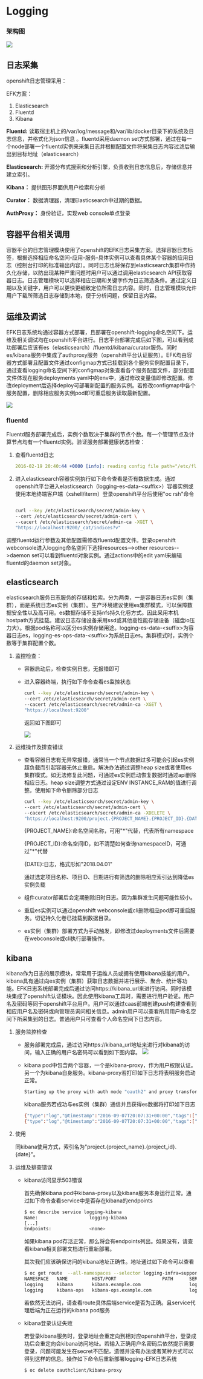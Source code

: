 



# Logging

### 架构图

![](pic/logging/efk_arc.png)

## 日志采集

openshift日志管理采用：

EFK方案：

1. Elasticsearch
2. Fluentd
3. Kibana

**Fluentd:** 
读取宿主机上的/var/log/message和/var/lib/docker目录下的系统及日志信息，并格式化为json信息 。fluentd采用daemon set方式部署，通过在每一个node部署一个fluentd实例来采集日志并根据配置文件将采集日志内容过滤后输出到目标地址（elasticsearch）

**Elasticsearch:** 
开源分布式搜索和分析引擎，负责收到日志信息后，存储信息并建立索引。

**Kibana：** 
提供图形界面供用户检索和分析

**Curator：** 
数据清理器，清理Elasticsearch中过期的数据。

**AuthProxy：** 
身份验证，实现web console单点登录

## 容器平台相关调用

容器平台的日志管理模块使用了openshift的EFK日志采集方案。选择容器日志标签，根据选择相应命名空间-应用-服务-具体实例可以查看具体某个容器的应用日志（控制台打印的标准输出内容）。同时日志也将保存到elasticsearch集群中作持久化存储，以防出现某种严重问题时用户可以通过调用elasticsearch API获取容器日志。日志管理模块可以选择相应日期和关键字作为日志筛选条件。通过定义日期以及关键字，用户可以更快更细致定位所需日志内容。同时，日志管理模块允许用户下载所筛选日志存储到本地，便于分析问题，保留日志内容。

## 运维及调试

EFK日志系统均通过容器方式部署，且部署在openshift-logging命名空间下。运维及相关调试均在openshift平台进行。日志平台部署完成后如下图，可以看到成功部署后应该有es（elasticsearch）/fluentd/kibana/curator服务。同时es/kibana服务中集成了authproxy服务（openshift平台认证服务）。EFK均由容器方式部署且配置文件通过configmap方式已挂载到各个服务实例配置目录下，通过查看logging命名空间下的configmap对象查看各个服务配置文件，部分配置文件体现在服务deployments yaml中的env中，通过修改变量值即修改配置。修改deployment后选择deploy可部署新配置的服务实例。若修改configmap中各个服务配置，删除相应服务实例pod即可重启服务读取最新配置。

![](pic/logging/deploy.png)

### fluentd

Fluentd服务部署完成后，实例个数取决于集群的节点个数。每一个管理节点及计算节点均有一个fluentd实例。验证服务部署健康状态检查：

1. 查看fluentd日志

   ```yaml
   2016-02-19 20:40:44 +0000 [info]: reading config file path="/etc/fluent/fluent.conf"
   ```

2. 进入elasticsearch容器实例执行如下命令查看是否有数据生成。通过openshift平台进入elasticsearch（logging-es-data-\<suffix>）容器实例或使用本地终端客户端（xshell/iterm）登录openshift平台后使用"oc rsh"命令

   ```bash
   
   curl --key /etc/elasticsearch/secret/admin-key \
   --cert /etc/elasticsearch/secret/admin-cert \
   --cacert /etc/elasticsearch/secret/admin-ca -XGET \
   "https://localhost:9200/_cat/indices?v"
   ```

调整fluentd运行参数及其他配置需修改fluentd配置文件。登录openshift webconsole进入logging命名空间下选择resources-->other resources-->daemon set可以看到fluentd对象实例。通过actions中的edit yaml来编辑fluentd的daemon set对象。

## elasticsearch

elasticsearch服务日志服务的存储和检索。分为两类，一是容器日志es实例（集群），而是系统日志es实例（集群）。生产环境建议使用es集群模式，可以保障数据安全性以及高可用。es数据存储不支持nfs持久化卷方式。因此采用本机hostpath方式挂载。建议日志存储设备采用ssd或其他高性能存储设备（磁盘io压力大）。根据pod名称可以区分es实例存储用途。logging-es-data-\<suffix>为容器日志es，logging-es-ops-data-\<suffix>为系统日志es。集群模式时，实例个数等于集群配置个数。

1. 监控检查：

   - 容器启动后，检查实例日志，无报错即可

   - 进入容器终端，执行如下命令查看es监控状态

     ```bash
     curl --key /etc/elasticsearch/secret/admin-key \
     --cert /etc/elasticsearch/secret/admin-cert \
     --cacert /etc/elasticsearch/secret/admin-ca -XGET \
     "https://localhost:9200"
     ```

     返回如下图即可

     ![](pic/logging/es_healthcheck.png)

2. 运维操作及排查错误

   - 查看容器日志有无异常报错，通常当一个节点数据过多可能会引起es实例超负载而引起容器无休止重启。解决办法通过调整heap size或者使用es集群模式。如无法修复此问题，可通过es实例启动恢复数据时通过api删除相应日志。heap size调整方式通过设定ENV INSTANCE_RAM的值进行调整。使用如下命令删除部分日志

     ```bash
     curl --key /etc/elasticsearch/secret/admin-key \
     --cert /etc/elasticsearch/secret/admin-cert \
     --cacert /etc/elasticsearch/secret/admin-ca -XDELETE \
     "https://localhost:9200/project.{PROJECT_NAME}.{PROJECT_ID}.{DATE}"
     ```

     {PROJECT_NAME}:命名空间名称，可用"*"代替，代表所有namespace

     {PROJECT_ID}:命名空间ID，如不清楚如何查询namespaceID，可通过"*"代替

     {DATE}:日志，格式形如"2018.04.01"

     通过选定项目名称、项目ID、日期进行有筛选的删除相应索引达到降低es实例负载

   - 组件curator部署后会定期删除旧时日志。因为集群发生问题可能性较小。

   - 重启es实例可以通过openshift webconsole或cli删除相应pod即可重启服务。切记持久化卷已挂载到数据目录。

   - es实例（集群）部署方式为手动触发，即修改过deployments文件后需要在webconsole或cli执行部署操作。

## kibana

kibana作为日志的展示模块，常常用于运维人员或拥有使用kibana技能的用户。kibana具有通过向es实例（集群）获取日志数据并进行展示、聚合、统计等功能。EFK日志系统部署完成后通过访问https://kibana_url来进行访问。同时该模块集成了openshift认证模块。因此使用kibana工具时，需要进行用户验证。用户名及密码等同于openshift平台用户。用户可以通过caas前端创建push构建查看到相应用户名及密码或向管理员询问相关信息。admin用户可以查看所用用户命名空间下所采集到的日志。普通用户只可查看个人命名空间下日志内容。

1. 服务监控检查

   - 服务部署完成后，通过访问https://kibana_url地址来进行对kibana的访问，输入正确的用户名密码可以看到如下图内容。  ![](pic/logging/kibana_check.png)

   - kibana pod中包含两个容器，一个是kibana-proxy，作为用户权限认证。另一个为kibana自身服务。kibana-proxy若打印如下日志将表明服务启动正常。

     ```bash
     Starting up the proxy with auth mode "oauth2" and proxy transform "user_header,token_header".
     ```

     kibana服务若成功与es实例（集群）通信并且获得es数据将打印如下日志

     ```bash
     {"type":"log","@timestamp":"2016-09-07T20:07:31+00:00","tags":["listening","info"],"pid":8,"message":"Server running at http://0.0.0.0:5601"}
     {"type":"log","@timestamp":"2016-09-07T20:07:31+00:00","tags":["status","plugin:elasticsearch","info"],"pid":8,"name":"plugin:elasticsearch","state":"green","message":"Status changed from yellow to green - Kibana index ready","prevState":"yellow","prevMsg":"Waiting for Elasticsearch"}
     ```

     

2. 使用

   同kibana使用方式，索引名为"project.{project_name}.{project_id}.{date}"。

3. 运维及排查错误

   - kibana访问显示503错误

     首先确保kibana pod中kibana-proxy以及kibana服务本身运行正常。通过如下命令查看service中是否存在kibana的endpoints

     ```bash
     $ oc describe service logging-kibana
     Name:                   logging-kibana
     [...]
     Endpoints:              <none>
     ```

     如果kibana pod存活正常，那么将会有endpoints列出。如果没有，请查看kibana相关部署文档进行重新部署。

     其次我们应该确保访问的kibana地址正确性。地址通过如下命令可以查看

     ```bash
     $ oc get route  --all-namespaces --selector logging-infra=support
     NAMESPACE   NAME         HOST/PORT                 PATH      SERVICE
     logging     kibana       kibana.example.com                  logging-kibana
     logging     kibana-ops   kibana-ops.example.com              logging-kibana-ops
     ```

     若依然无法访问，请查看route具体后端service是否为正确。且service代理后端为正在运行的kibana pod服务

   - kibana登录认证失败

     若登录kibana服务时，登录地址会重定向到相对应openshift平台，登录成功后会重定向会kibana访问地址。若输入正确用户名密码后依然提示需要登录，问题可能发生在secret不匹配，遗憾并没有办法或者某种方式可以得到这样的信息。操作如下命令后重新部署logging-EFK日志系统

     ```bash
     $ oc delete oauthclient/kibana-proxy
     ```

     

 